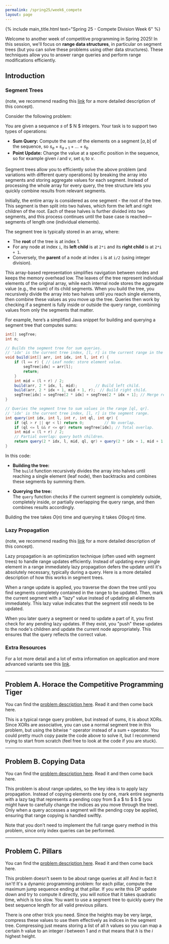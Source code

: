```yaml
---
permalink: /spring25/week6_compete
layout: page
---
```


{% include main_title.html text="Spring 25 - Compete Division Week 6" %}

Welcome to another week of competitive programming in Spring 2025! In
this session, we'll focus on **range data structures**, in particular
on segment trees (but you can solve these problems using other data
structures). These techniques allow you to answer range queries and
perform range modifications efficiently.

## Introduction

### Segment Trees

(note, we recommend reading this
[link](https://usaco.guide/CPH.pdf#page=99) for a more detailed
description of this concept).

Consider the following problem:

You are given a sequence $s$ of $ N $ integers. Your task is to support two types of operations:
- **Sum Query:** Compute the sum of the elements on a segment $[a, b]$ of the sequence, so $s_a+s_{a+1} + \ldots + s_{b}$
- **Point Update:** Change the value at a specific position in the sequence, so for example given $i$ and $v$, set $s_i$ to $v$.

Segment trees allow you to efficiently solve the above problem (and
variations with different query operations) by breaking the array into
segments and storing aggregate values for each segment. Instead of
processing the whole array for every query, the tree structure lets
you quickly combine results from relevant segments.

Initially, the entire array is considered as one segment - the root of
the tree. This segment is then split into two halves, which form the
left and right children of the root. Each of these halves is further
divided into two segments, and this process continues until the base
case is reached—segments of length one (individual elements).

The segment tree is typically stored in an array, where:
- The **root** of the tree is at index 1.
- For any node at index `i`, its **left child** is at `2*i` and its **right child** is at `2*i + 1`.
- Conversely, the **parent** of a node at index `i` is at `i/2` (using integer division).

This array-based representation simplifies navigation between nodes
and keeps the memory overhead low. The leaves of the tree represent
individual elements of the original array, while each internal node
stores the aggregate value (e.g., the sum) of its child segments. When
you build the tree, you recursively divide the array into two halves
until you reach single elements, then combine these values as you move
up the tree. Queries then work by checking if a segment is fully
inside or outside the query range, combining values from only the
segments that matter.

For example, here’s a simplified Java snippet for building and
querying a segment tree that computes sums:

```java
int[] segTree;
int n;

// Builds the segment tree for sum queries.
// 'idx' is the current tree index, [l, r] is the current range in the array.
void build(int[] arr, int idx, int l, int r) {
    if (l == r) { // Leaf node: store element value.
        segTree[idx] = arr[l];
        return;
    }
    int mid = (l + r) / 2;
    build(arr, 2 * idx, l, mid);        // Build left child.
    build(arr, 2 * idx + 1, mid + 1, r);  // Build right child.
    segTree[idx] = segTree[2 * idx] + segTree[2 * idx + 1]; // Merge results.
}

// Queries the segment tree to sum values in the range [ql, qr].
// 'idx' is the current tree index, [l, r] is the segment range.
int query(int idx, int l, int r, int ql, int qr) {
    if (ql > r || qr < l) return 0;         // No overlap.
    if (ql <= l && r <= qr) return segTree[idx]; // Total overlap.
    int mid = (l + r) / 2;
    // Partial overlap: query both children.
    return query(2 * idx, l, mid, ql, qr) + query(2 * idx + 1, mid + 1, r, ql, qr);
}
```

In this code:
- **Building the tree:**  
  The `build` function recursively divides the array into halves until reaching a single element (leaf node), then backtracks and combines these segments by summing them.
  
- **Querying the tree:**  
  The `query` function checks if the current segment is completely outside, completely inside, or partially overlapping the query range, and then combines results accordingly.

Building the tree takes $O(n)$ time and querying it takes $O(\log n)$
time.

### Lazy Propagation

(note, we recommend reading this
[link](https://usaco.guide/CPH.pdf#page=268) for a more detailed
description of this concept).

Lazy propagation is an optimization technique (often used with segment
trees) to handle range updates efficiently. Instead of updating every
single element in a range immediately lazy propagation defers the
update until it's absolutely necessary, typically during a query. Here
is a more detailed description of how this works in segment trees.

When a range update is applied, you traverse the down the tree until
you find segments completely contained in the range to be
updated. Then, mark the current segment with a "lazy" value instead of
updating all elements immediately. This lazy value indicates that the
segment still needs to be updated.

When you later query a segment or need to update a part of it, you
first check for any pending lazy updates. If they exist, you "push"
these updates to the node's children and update the current node
appropriately. This ensures that the query reflects the correct value.

### Extra Resources

For a lot more detail and a lot of extra information on application
and more advanced variants see this
[link](https://cp-algorithms.com/data_structures/segment_tree.html).

---

## Problem A. Horace the Competitive Programming Tiger

You can find the [problem description
here](https://codeforces.com/group/hNnRWqFua0/contest/599531/problem/A). Read
it and then come back here.

This is a typical range query problem, but instead of sums, it is
about XORs. Since XORs are associative, you can use a normal segment
tree in this problem, but using the bitwise `^` operator instead of a
sum `+` operator. You could pretty much copy paste the code above to
solve it, but I recommend trying to start from scratch (feel free to
look at the code if you are stuck).

---

## Problem B. Copying Data

You can find the [problem description
here](https://codeforces.com/group/hNnRWqFua0/contest/599531/problem/B). Read
it and then come back here.

This problem is about range updates, so the key idea is to apply lazy
propagation. Instead of copying elements one by one, mark entire
segments with a lazy tag that represents a pending copy from $ a $
to $ b $ (you might have to carefully change the indices as you move
through the tree). Only when a query accesses a segment will the
pending copy be applied, ensuring that range copying is handled
swiftly.

Note that you don't need to implement the full range query method in
this problem, since only index queries can be performed.

---

## Problem C. Pillars

You can find the [problem description
here](https://codeforces.com/group/hNnRWqFua0/contest/599531/problem/C). Read
it and then come back here.

This problem doesn't seem to be about range queries at all! And in
fact it isn't! It's a dynamic programming problem: for each pillar,
compute the maximum jump sequence ending at that pillar. If you write
this DP update down and try to compute it directly, you will notice
that it takes quadratic time, which is too slow. You want to use a
segment tree to quickly query the best sequence length for all valid
previous pillars.

There is one other trick you need. Since the heights may be very
large, compress these values to use them effectively as indices in the
segment tree. Compressing just means storing a list of all $h$ values
so you can map a certain $h$ value to an integer $i$ between $1$
and $n$ that means that $h$ is the $i$ highest height.